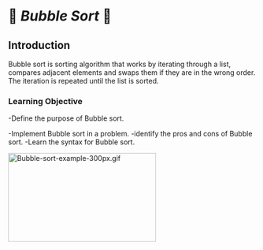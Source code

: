#          🫧 *Bubble Sort* 🫧

## **Introduction**

Bubble sort is sorting algorithm that works by iterating through a list, compares adjacent elements and swaps them if they are in the wrong order. The iteration is repeated until the list is sorted.

### **Learning Objective**

-Define the purpose of Bubble sort.

-Implement Bubble sort in a problem.
-identify the pros and cons of Bubble sort.
-Learn the syntax for Bubble sort.











<p><a href="https://commons.wikimedia.org/wiki/File:Bubble-sort-example-300px.gif#/media/File:Bubble-sort-example-300px.gif"><img src="https://upload.wikimedia.org/wikipedia/commons/c/c8/Bubble-sort-example-300px.gif" alt="Bubble-sort-example-300px.gif" height="180" width="300"></a><br>